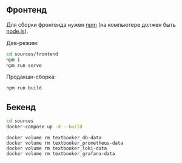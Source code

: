 ## Фронтенд

Для сборки фронтенда нужен [npm](https://www.npmjs.com/) (на компьютере должен быть [node.js](https://nodejs.org/)).

Дев-режим:
```bash
cd sources/frontend
npm i
npm run serve
```

Продакшн-сборка:

```bash
npm run build
```

## Бекенд

```bash
cd sources
docker-compose up -d --build
```

```
docker volume rm textbooker_db-data
docker volume rm textbooker_prometheus-data
docker volume rm textbooker_loki-data
docker volume rm textbooker_grafana-data
```